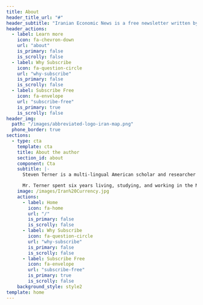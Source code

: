```yaml
---
title: About
header_title_url: "#"
header_subtitle: "Iranian Economic News is a free newsletter written by Steven Terner, MA"
header_actions:
  - label: Learn more
    icon: fa-chevron-down
    url: "about"
    is_primary: false
    is_scrolly: false
  - label: Why Subscribe
    icon: fa-question-circle
    url: "why-subscribe"
    is_primary: false
    is_scrolly: false
  - label: Subscribe Free
    icon: fa-envelope
    url: "subscribe-free"
    is_primary: true
    is_scrolly: false
header_img:
  path: "/images/abbreviated-logo-iran-map.png"
  phone_border: true
sections:
  - type: cta
    template: cta
    title: About the author
    section_id: about
    component: Cta
    subtitle: |-
      Steven Terner is a multi-lingual American scholar and researcher who has spent more than a decade specializing in socio-political and economic analysis of the Middle East and Central/West Asia, with a focus on Iran. His intent is to serve as a cultural liaison, guiding international business in expanding global markets.

      Mr. Terner spent six years living, studying, and working in the Middle East. His professional experience includes the Jerusalem Post, the Indian Embassy in Israel, and the Atlantic Council and Hudson Institute think tanks in Washington, DC. He holds an MA in Middle East Studies, an MA in Government, and is completing a PhD in Middle East History.
    image: /images/Iran%20Currency.jpg
    actions:
      - label: Home
        icon: fa-home
        url: "/"
        is_primary: false
        is_scrolly: false
      - label: Why Subscribe
        icon: fa-question-circle
        url: "why-subscribe"
        is_primary: false
        is_scrolly: false
      - label: Subscribe Free
        icon: fa-envelope
        url: "subscribe-free"
        is_primary: true
        is_scrolly: false
    background_style: style2
template: home
---
```

